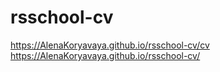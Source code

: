 # rsschool-cv
https://AlenaKoryavaya.github.io/rsschool-cv/cv
https://AlenaKoryavaya.github.io/rsschool-cv/
